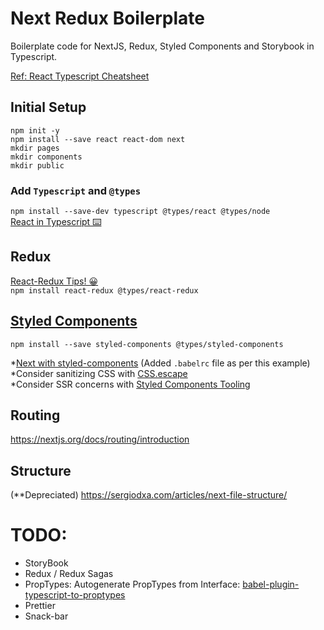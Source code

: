 # Next Redux Boilerplate
Boilerplate code for NextJS, Redux, Styled Components and Storybook in Typescript.

[Ref: React Typescript Cheatsheet](https://github.com/typescript-cheatsheets/react-typescript-cheatsheet/)

## Initial Setup
`npm init -y`  
`npm install --save react react-dom next`  
`mkdir pages`  
`mkdir components`  
`mkdir public`  

### Add `Typescript` and `@types` 
`npm install --save-dev typescript @types/react @types/node`  
[React in Typescript ⌨️](https://fettblog.eu/typescript-react/components/)

## Redux
[React-Redux Tips! 😀](https://blog.isquaredsoftware.com/presentations/workshops/redux-fundamentals/react-redux.html#/0)  
`npm install react-redux @types/react-redux` 

## [Styled Components](https://styled-components.com/docs)
`npm install --save styled-components @types/styled-components`  

*[Next with styled-components](https://github.com/zeit/next.js/tree/canary/examples/with-styled-components) (Added `.babelrc` file as per this example)  
*Consider sanitizing CSS with [CSS.escape](https://github.com/mathiasbynens/CSS.escape)  
*Consider SSR concerns with [Styled Components Tooling](https://styled-components.com/docs/tooling#babel-plugin)   

## Routing 
https://nextjs.org/docs/routing/introduction

## Structure 
(**Depreciated)
https://sergiodxa.com/articles/next-file-structure/

# TODO: 
- StoryBook
- Redux / Redux Sagas
- PropTypes: Autogenerate PropTypes from Interface: [babel-plugin-typescript-to-proptypes](https://github.com/milesj/babel-plugin-typescript-to-proptypes)
- Prettier
- Snack-bar 

